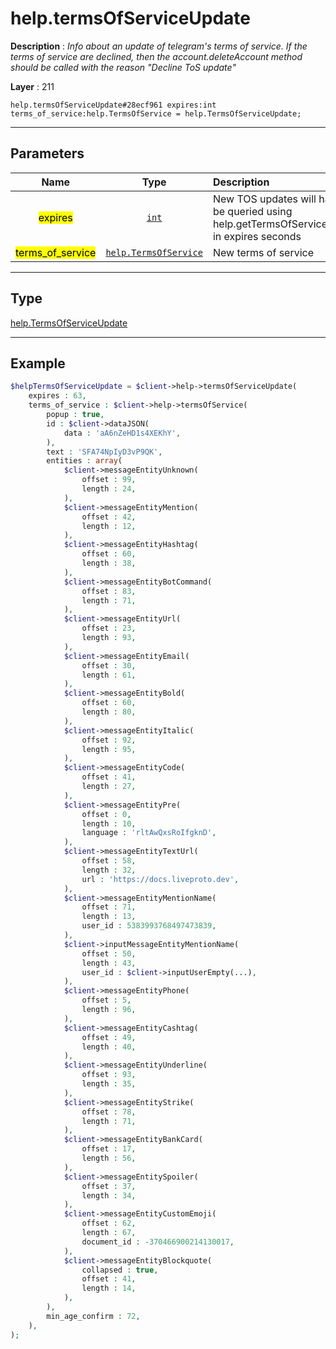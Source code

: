 # help.termsOfServiceUpdate

**Description** : *Info about an update of telegram&#039;s terms of service\. If the terms of service are declined, then the account\.deleteAccount method should be called with the reason &quot;Decline ToS update&quot;*

**Layer** : 211

```tl
help.termsOfServiceUpdate#28ecf961 expires:int terms_of_service:help.TermsOfService = help.TermsOfServiceUpdate;
```

---

## Parameters

| Name | Type | Description |
| :---: | :---: | :--- |
| <mark>expires</mark> | [`int`](type/int) | New TOS updates will have to be queried using help.getTermsOfServiceUpdate in expires seconds |
| <mark>terms_of_service</mark> | [`help.TermsOfService`](type/help.TermsOfService) | New terms of service |

---

## Type

[help.TermsOfServiceUpdate](type/help.TermsOfServiceUpdate)

---

## Example

```php
$helpTermsOfServiceUpdate = $client->help->termsOfServiceUpdate(
	expires : 63,
	terms_of_service : $client->help->termsOfService(
		popup : true,
		id : $client->dataJSON(
			data : 'aA6nZeHD1s4XEKhY',
		),
		text : 'SFA74NpIyD3vP9QK',
		entities : array(
			$client->messageEntityUnknown(
				offset : 99,
				length : 24,
			),
			$client->messageEntityMention(
				offset : 42,
				length : 12,
			),
			$client->messageEntityHashtag(
				offset : 60,
				length : 38,
			),
			$client->messageEntityBotCommand(
				offset : 83,
				length : 71,
			),
			$client->messageEntityUrl(
				offset : 23,
				length : 93,
			),
			$client->messageEntityEmail(
				offset : 30,
				length : 61,
			),
			$client->messageEntityBold(
				offset : 60,
				length : 80,
			),
			$client->messageEntityItalic(
				offset : 92,
				length : 95,
			),
			$client->messageEntityCode(
				offset : 41,
				length : 27,
			),
			$client->messageEntityPre(
				offset : 0,
				length : 10,
				language : 'rltAwQxsRoIfgknD',
			),
			$client->messageEntityTextUrl(
				offset : 58,
				length : 32,
				url : 'https://docs.liveproto.dev',
			),
			$client->messageEntityMentionName(
				offset : 71,
				length : 13,
				user_id : 5383993768497473839,
			),
			$client->inputMessageEntityMentionName(
				offset : 50,
				length : 43,
				user_id : $client->inputUserEmpty(...),
			),
			$client->messageEntityPhone(
				offset : 5,
				length : 96,
			),
			$client->messageEntityCashtag(
				offset : 49,
				length : 40,
			),
			$client->messageEntityUnderline(
				offset : 93,
				length : 35,
			),
			$client->messageEntityStrike(
				offset : 78,
				length : 71,
			),
			$client->messageEntityBankCard(
				offset : 17,
				length : 56,
			),
			$client->messageEntitySpoiler(
				offset : 37,
				length : 34,
			),
			$client->messageEntityCustomEmoji(
				offset : 62,
				length : 67,
				document_id : -370466900214130017,
			),
			$client->messageEntityBlockquote(
				collapsed : true,
				offset : 41,
				length : 14,
			),
		),
		min_age_confirm : 72,
	),
);
```
